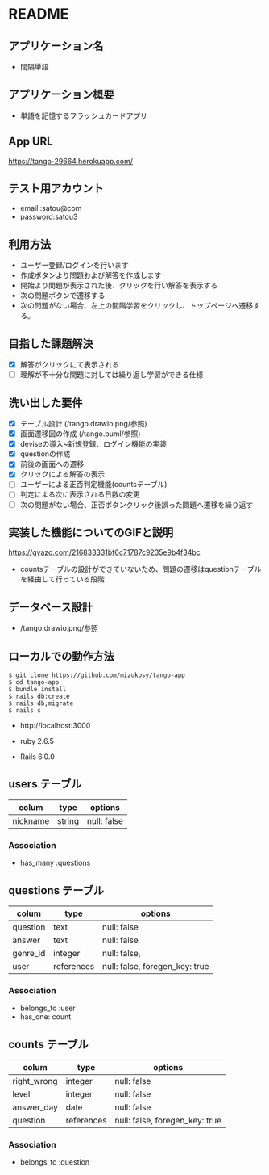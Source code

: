 # README

## アプリケーション名
- 間隔単語

## アプリケーション概要
- 単語を記憶するフラッシュカードアプリ

## App URL
<https://tango-29664.herokuapp.com/>

## テスト用アカウント
- email   :satou@com
- password:satou3

## 利用方法
- ユーザー登録/ログインを行います
- 作成ボタンより問題および解答を作成します
- 開始より問題が表示された後、クリックを行い解答を表示する
- 次の問題ボタンで遷移する
- 次の問題がない場合、左上の間隔学習をクリックし、トップページへ遷移する。

## 目指した課題解決
- [x] 解答がクリックにて表示される
- [ ] 理解が不十分な問題に対しては繰り返し学習ができる仕様

## 洗い出した要件
- [x] テーブル設計 (/tango.drawio.png/参照)
- [x] 画面遷移図の作成 (/tango.puml/参照)
- [x] deviseの導入~新規登録、ログイン機能の実装
- [x] questionの作成
- [x] 前後の画面への遷移
- [x] クリックによる解答の表示
- [ ] ユーザーによる正否判定機能(countsテーブル)
- [ ] 判定による次に表示される日数の変更
- [ ] 次の問題がない場合、正否ボタンクリック後誤った問題へ遷移を繰り返す

## 実装した機能についてのGIFと説明
<https://gyazo.com/216833331bf6c71787c9235e9b4f34bc>
- countsテーブルの設計ができていないため、問題の遷移はquestionテーブルを経由して行っている段階

## データベース設計
- /tango.drawio.png/参照

## ローカルでの動作方法
```
$ git clone https://github.com/mizukosy/tango-app
$ cd tango-app
$ bundle install
$ rails db:create
$ rails db;migrate
$ rails s
```
- http://localhost:3000

- ruby 2.6.5
- Rails 6.0.0

## users テーブル
| colum        | type   | options     |
| ------------ | ------ | ----------- |
| nickname     | string | null: false |

### Association
- has_many :questions


## questions テーブル
| colum    | type       | options                        |
| -------- | ---------- | ------------------------------ |
| question | text       | null: false                    |
| answer   | text       | null: false                    |
| genre_id | integer    | null: false,                   |
| user     | references | null: false, foregen_key: true |

### Association
- belongs_to :user
- has_one: count


## counts テーブル
| colum       | type       | options                        |
| ----------- | ---------- | ------------------------------ |
| right_wrong | integer    | null: false                    |
| level       | integer    | null: false                    |
| answer_day  | date       | null: false                    |
| question    | references | null: false, foregen_key: true |

### Association
- belongs_to :question